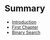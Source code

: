 # Summary

* [Introduction](README.md)
* [First Chapter](chapter1.md)
* [Binary Search](binary-search.md)

